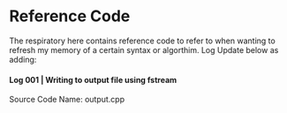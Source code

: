 # Reference Code

The respiratory here contains reference code to refer to when wanting to refresh my memory of a certain syntax or algorthim. Log Update below as adding:



#### Log 001 | Writing to output file using fstream
Source Code Name: output.cpp

